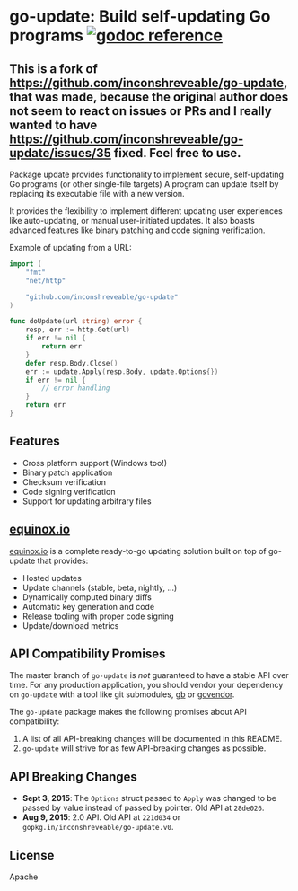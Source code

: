 # go-update: Build self-updating Go programs [![godoc reference](https://godoc.org/github.com/dbaumgarten/go-update?status.png)](https://godoc.org/github.com/dbaumgarten/go-update)


## This is a fork of https://github.com/inconshreveable/go-update, that was made, because the original author does not seem to react on issues or PRs and I really wanted to have https://github.com/inconshreveable/go-update/issues/35 fixed. Feel free to use.

Package update provides functionality to implement secure, self-updating Go programs (or other single-file targets)
A program can update itself by replacing its executable file with a new version.

It provides the flexibility to implement different updating user experiences
like auto-updating, or manual user-initiated updates. It also boasts
advanced features like binary patching and code signing verification.

Example of updating from a URL:

```go
import (
    "fmt"
    "net/http"

    "github.com/inconshreveable/go-update"
)

func doUpdate(url string) error {
    resp, err := http.Get(url)
    if err != nil {
        return err
    }
    defer resp.Body.Close()
    err := update.Apply(resp.Body, update.Options{})
    if err != nil {
        // error handling
    }
    return err
}
```

## Features

- Cross platform support (Windows too!)
- Binary patch application
- Checksum verification
- Code signing verification
- Support for updating arbitrary files

## [equinox.io](https://equinox.io)
[equinox.io](https://equinox.io) is a complete ready-to-go updating solution built on top of go-update that provides:

- Hosted updates
- Update channels (stable, beta, nightly, ...)
- Dynamically computed binary diffs
- Automatic key generation and code
- Release tooling with proper code signing
- Update/download metrics

## API Compatibility Promises
The master branch of `go-update` is *not* guaranteed to have a stable API over time. For any production application, you should vendor
your dependency on `go-update` with a tool like git submodules, [gb](http://getgb.io/) or [govendor](https://github.com/kardianos/govendor).

The `go-update` package makes the following promises about API compatibility:
1. A list of all API-breaking changes will be documented in this README.
1. `go-update` will strive for as few API-breaking changes as possible.

## API Breaking Changes
- **Sept 3, 2015**: The `Options` struct passed to `Apply` was changed to be passed by value instead of passed by pointer. Old API at `28de026`.
- **Aug 9, 2015**: 2.0 API. Old API at `221d034` or `gopkg.in/inconshreveable/go-update.v0`.

## License
Apache
